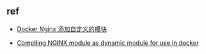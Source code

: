 

## ref
+ [Docker Nginx 添加自定义的模块](https://nowtime.cc/docker/1636.html)

+ [Compiling NGINX module as dynamic module for use in docker](https://gist.github.com/hermanbanken/96f0ff298c162a522ddbba44cad31081)

